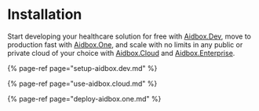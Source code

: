 # Installation

Start developing your healthcare solution for free with [Aidbox.Dev](https://www.health-samurai.io/aidbox#aidbox-dev), move to production fast with [Aidbox.One](https://www.health-samurai.io/aidbox#aidbox-one), and scale with no limits in any public or private cloud of your choice with [Aidbox.Cloud](https://www.health-samurai.io/aidbox#aidbox-cloud) and [Aidbox.Enterprise](https://www.health-samurai.io/aidbox#aidbox-enterprise).



{% page-ref page="setup-aidbox.dev.md" %}

{% page-ref page="use-aidbox.cloud.md" %}

{% page-ref page="deploy-aidbox.one.md" %}



